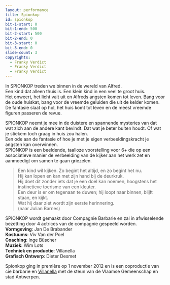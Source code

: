 ```yaml
---
layout: performance
title: Spionkop
id: spionkop
bit-1-start: 0
bit-1-end: 500
bit-2-start: 500
bit-2-end: 0
bit-3-start: 0
bit-3-end: 0
slide-count: 3
copyrights:
  - Franky Verdict
  - Franky Verdict
  - Franky Verdict
---
```

<style>
  #main {
    background: #fdfcfa url({{ site.baseurl }}/img/spionkop-background.jpg);
  }

  #content {
    color: #3e3331;
  }

  #background-bit-1 {
    width: 100%;
    height: 477px;
    position: absolute;
    background: url({{ site.baseurl }}/img/spionkop-bit-1.png) no-repeat top left;
  }

  @media (min-width: 666px) {
    #background-bit-2 {
      width: 100%;
      height: 589px;
      position: absolute;
      background: url({{ site.baseurl }}/img/spionkop-bit-2.png) no-repeat top right;
    }
  }
</style>

In SPIONKOP treden we binnen in de wereld van Alfred.<br>
Een kind dat alleen thuis is. Een klein kind in een veel te groot huis.<br>
Het onweert, het licht valt uit en Alfreds angsten komen tot leven. Bang voor de oude huiskat, bang voor de vreemde geluiden die uit de kelder komen. De fantasie slaat op hol, het huis komt tot leven en de meest vreemde figuren passeren de revue.

SPIONKOP neemt je mee in de duistere en spannende mysteries van dat wat zich aan de andere kant bevindt. Dat wat je beter buiten houdt. Of wat je stiekem toch graag in huis zou halen.<br>
Een ode aan de fantasie of hoe je met je eigen verbeeldingskracht je angsten kan overwinnen.<br>
SPIONKOP is een beeldende, taalloze voorstelling voor 6+ die op een associatieve manier de verbeelding van de kijker aan het werk zet en aanmoedigt om samen te gaan griezelen.


> Een kind wil kijken. Zo begint het altijd, en zo begint het nu.<br>
Hij kan lopen  en kan met zijn hand bij de deurkruk.<br>
Hij doet dit zonder iets dat je een doel kan noemen, hoogstens het instinctieve toerisme van een kleuter.<br>
Een deur is er om tegenaan te duwen; hij loopt naar binnen, blijft staan, en kijkt.<br>
Wat hij daar ziet wordt  zijn eerste herinnering.<br>
(naar Julian Barnes)

SPIONKOP wordt gemaakt door Compagnie Barbarie en zal in afwisselende bezetting door 4 actrices van de compagnie gespeeld worden.
**Vormgeving**: Jan De Brabander<br>
**Kostuums**: Viv Van der Poel<br>
**Coaching**: Inge Büscher <br>
**Muziek**: Wim Lots <br>
**Techniek en productie**: Villanella <br>
**Grafisch Ontwerp**: Dieter Desmet

Spionkop ging in première op 1 november 2012 en is een coproductie van cie barbarie en <a href="http://www.villanella.be/">Villanella</a> met de steun van de Vlaamse Gemeenschap en stad Antwerpen.

